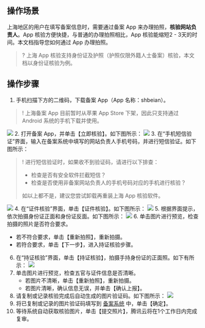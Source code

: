 ## 操作场景

上海地区的用户在填写备案信息时，需要通过备案 App 来办理拍照，**核验网站负责人**。App 核验方便快捷，与普通的办理拍照相比，App 核验能缩短2 - 3天的时间。本文档指导您如何通过 App 办理拍照。
>? 上海 App 核验支持身份证及护照（护照仅限外籍人士备案）核验，本文档以身份证核验为例。

## 操作步骤

1. 手机扫描下方的二维码，下载备案 App（App 名称：shbeian）。
>! 上海备案 App 目前暂时从苹果 App Store 下架，因此只支持通过 Android 系统的手机下载并使用。
>
![](https://main.qcloudimg.com/raw/3f55d24f3639b2ffa9962106dcc17512.png)
2. 打开备案 App，并单击【立即核验】。如下图所示：
![](https://mc.qcloudimg.com/static/img/76f3fb2a5ad5bf8cd406e03e5d33dfb5/ALI1.png)
3. 在“手机短信验证”界面，输入在备案系统中填写的网站负责人手机号码，并进行短信验证。如下图所示：
>! 进行短信验证时，如果收不到验证码，请进行以下排查：
> - 检查是否有安全软件拦截短信？
> - 检查是否使用非备案网站负责人的手机号码对应的手机进行核验？
> 
> 如以上都不是，建议您尝试卸载再重装上海 App 核验软件。
> 
![](https://main.qcloudimg.com/raw/679bbbffe8c094b74efb70e8ceb92e65.png)
4. 在“证件核验”界面，单击【证件核验】。如下图所示：
![](https://main.qcloudimg.com/raw/729622a44f2813345402d66a8e86268f.png)
5. 根据界面提示，依次拍摄身份证正面和身份证反面。如下图所示：
![](https://main.qcloudimg.com/raw/70dd8fcc5ff09dc488dac360bf634552.png)
6. 单击图片进行预览，检查拍摄的照片是否符合要求。
  - 若不符合要求，单击【重新拍照】，重新拍摄。
  - 若符合要求，单击【下一步】，进入持证核验步骤。
6. 在“持证核验”界面，单击【持证核验】，拍摄手持身份证的正面照。如下有所示：
![](https://main.qcloudimg.com/raw/aed8802d15580702f3e4a12f739f4b9e.png)
7. 单击图片进行预览，检查五官与证件信息是否清晰。
    - 若图片不清晰，单击【重新拍照】，重新拍摄。
    - 若图片清晰，确认信息无误，并单击【确认上报】。
6. 请复制或记录核验完成后自动生成的图片验证码。如下图所示：
![](https://main.qcloudimg.com/raw/91a4409d62c6b7c4e8c68e4e4b6deaff.png)
7. 将已复制或记录的图片验证码填写到 [备案系统](https://console.cloud.tencent.com/beian) 中，单击【确定】。
8. 等待系统自动获取核验图片，单击【提交照片】，腾讯云将在1个工作日内完成复审。
